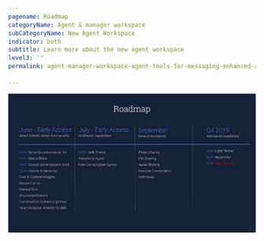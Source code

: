 ```yaml
---
pagename: Roadmap
categoryName: Agent & manager workspace
subCategoryName: New Agent Workspace
indicator: both
subtitle: Learn more about the new agent workspace
level3: ''
permalink: agent-manager-workspace-agent-tools-for-messaging-enhanced-agent-workspace-for-messaging-roadmap.html

---
```


![alt text](img/New-Agent-Workspace-2019-Roadmap-update.png)
